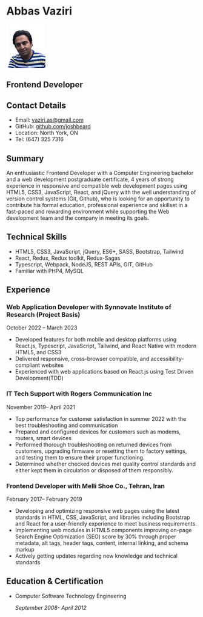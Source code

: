 # Abbas Vaziri

![Abbas](_readme/Abbas.png )


## Frontend Developer

## Contact Details

* Email: [vaziri.as@gmail.com](mailto:vaziri.as@gmail.com)
* GitHub: [github.com/joshbeard](https://github.com/abiasV)
* Location: North York, ON
* Tel: (647) 325 7316
  

## Summary

An enthusiastic Frontend Developer with a Computer Engineering bachelor and a web development postgraduate certificate, 4 years of strong experience in responsive and compatible web development pages using HTML5, CSS3, JavaScript, React, and jQuery with the well understanding of version control systems (Git, Github), who is looking for an opportunity to contribute his formal education, professional experience and skillset in a fast-paced and rewarding environment while supporting the Web development team and the company in meeting its goals.


## Technical Skills

* HTML5, CSS3, JavaScript, jQuery, ES6+, SASS, Bootstrap, Tailwind
* React, Redux, Redux toolkit, Redux-Sagas
* Typescript, Webpack, NodeJS, REST APIs, GIT, GitHub
* Familiar with PHP4, MySQL


## Experience

### Web Application Developer with Synnovate Institute of Research (Project Basis)

October 2022 – March 2023

* Developed features for both mobile and desktop platforms using React.js, Typescript, JavaScript, Tailwind, and React Native with modern HTML5, and CSS3
* Delivered responsive, cross-browser compatible, and accessibility-compliant websites
* Experienced with web applications based on React.js using Test Driven Development(TDD)
    

### IT Tech Support with Rogers Communication Inc

November 2019– April 2021

* Top performance for customer satisfaction in summer 2022 with the best troubleshooting and communication
* Prepared and configured devices for customers such as modems, routers, smart devices
* Performed thorough troubleshooting on returned devices from customers, upgrading firmware or resetting them to factory settings, and testing them to ensure their proper functioning.
* Determined whether checked devices met quality control standards and either kept them in circulation or disposed of them responsibly.


### Frontend Developer with Melli Shoe Co., Tehran, Iran

February 2017– February 2019

* Developing and optimizing responsive web pages using the latest standards in HTML, CSS, JavaScript, and libraries including Bootstrap and React for a user-friendly experience to meet business requirements.
* Implementing web modules in HTML5 components improving on-page Search Engine Optimization (SEO) score by 30% through proper metadata, alt tags, header tags, content, internal linking, and schema markup
* Actively getting updates regarding new knowledge and technical standards



## Education & Certification

* Computer Software Technology Engineering
  
     *September 2008- April 2012*

